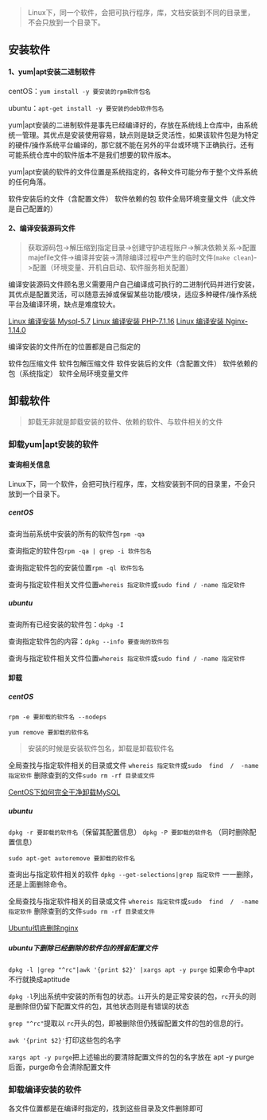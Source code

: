 >Linux下，同一个软件，会把可执行程序，库，文档安装到不同的目录里，不会只放到一个目录下。

## 安装软件

#### 1、yum|apt安装二进制软件

centOS：`yum install -y 要安装的rpm软件包名`

ubuntu：`apt-get install -y 要安装的deb软件包名`

yum|apt安装的二进制软件是事先已经编译好的，存放在系统线上仓库中，由系统统一管理。其优点是安装使用容易，缺点则是缺乏灵活性，如果该软件包是为特定的硬件/操作系统平台编译的，那它就不能在另外的平台或环境下正确执行。还有可能系统仓库中的软件版本不是我们想要的软件版本。

yum|apt安装的软件的文件位置是系统指定的，各种文件可能分布于整个文件系统的任何角落。

软件安装后的文件（含配置文件）
软件依赖的包
软件全局环境变量文件（此文件是自己配置的）

#### 2、编译安装源码文件

>获取源码包->解压缩到指定目录->创建守护进程账户->解决依赖关系->配置majefile文件->编译并安装->清除编译过程中产生的临时文件(`make clean`)->配置（环境变量、开机自启动、软件服务相关配置）

编译安装源码文件顾名思义需要用户自己编译成可执行的二进制代码并进行安装，其优点是配置灵活，可以随意去掉或保留某些功能/模块，适应多种硬件/操作系统平台及编译环境，缺点是难度较大。

[Linux 编译安装 Mysql-5.7](https://broqiang.com/posts/11)
[Linux 编译安装 PHP-7.1.16](https://broqiang.com/tutorials/linux-basic-tutorial/59/compile-and-install-php)
[Linux 编译安装 Nginx-1.14.0](https://broqiang.com/tutorials/linux-basic-tutorial/60/compile-and-install-nginx)

编译安装的文件所在的位置都是自己指定的

软件包压缩文件
软件包解压缩文件
软件安装后的文件（含配置文件）
软件依赖的包（系统指定）
软件全局环境变量文件


## 卸载软件

>卸载无非就是卸载安装的软件、依赖的软件、与软件相关的文件

### 卸载yum|apt安装的软件

#### 查询相关信息

Linux下，同一个软件，会把可执行程序，库，文档安装到不同的目录里，不会只放到一个目录下。

##### centOS

查询当前系统中安装的所有的软件包`rpm -qa`

查询指定的软件包`rpm -qa | grep -i 软件包名`

查询指定软件包的安装位置`rpm -ql 软件包名`

查询与指定软件相关文件位置`whereis 指定软件`或`sudo find / -name 指定软件`

##### ubuntu

查询所有已经安装的软件包：`dpkg -I`

查询指定软件包的内容：`dpkg --info 要查询的软件包`

查询与指定软件相关文件位置`whereis 指定软件`或`sudo find / -name 指定软件`

#### 卸载

##### centOS

`rpm -e 要卸载的软件名 --nodeps`

`yum remove 要卸载的软件名`

>安装的时候是安装软件包名，卸载是卸载软件名

全局查找与指定软件相关的目录或文件
`whereis 指定软件`或`sudo  find  /  -name  指定软件`
删除查到的文件`sudo rm -rf 目录或文件`

[CentOS下如何完全干净卸载MySQL](https://www.linuxidc.com/Linux/2016-12/137941.htm)

##### ubuntu

`dpkg -r 要卸载的软件名`（保留其配置信息）
`dpkg -P 要卸载的软件名` （同时删除配置信息）

`sudo apt-get autoremove 要卸载的软件名`

查询出与指定软件相关的软件
`dpkg --get-selections|grep 指定软件`
一一删除，还是上面删除命令。

全局查找与指定软件相关的目录或文件
`whereis 指定软件`或`sudo  find  /  -name  指定软件`
删除查到的文件`sudo rm -rf 目录或文件`

[Ubuntu彻底删除nginx](https://www.jianshu.com/p/8f8c6c098c4b)

##### ubuntu下删除已经删除的软件包的残留配置文件

`dpkg -l |grep "^rc"|awk '{print $2}' |xargs apt -y purge`
如果命令中apt不行就换成aptitude

`dpkg -l`列出系统中安装的所有包的状态。`ii`开头的是正常安装的包，`rc`开头的则是删除但仍留下配置文件的包，其他状态则是有错误的状态

`grep "^rc"`提取以 `rc`开头的包，即被删除但仍残留配置文件的包的信息的行。

`awk '{print $2}'`打印这些包的名字

`xargs apt -y purge`把上述输出的要清除配置文件的包的名字放在 apt -y purge 后面，purge命令会清除配置文件

### 卸载编译安装的软件

各文件位置都是在编译时指定的，找到这些目录及文件删除即可